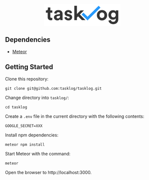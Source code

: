 <p align="center">
  <a href="https://tasklog.now.sh">
    <img alt="tasklog logo" src="public/img/logo_dark.svg" width="250px">      
  </a>
</p>

## Dependencies

- [Meteor](https://www.meteor.com/)

## Getting Started

Clone this repository:
```
git clone git@github.com:tasklog/tasklog.git
```

Change directory into `tasklog/`:
```
cd tasklog
```

Create a `.env` file in the current directory with the following contents:
```
GOOGLE_SECRET=XXX
```

Install npm dependencies:
```
meteor npm install
```

Start Meteor with the command:
```
meteor
```

Open the browser to http://localhost:3000.
